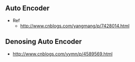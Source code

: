 ## Auto Encoder
+ Ref
	+ http://www.cnblogs.com/yangmang/p/7428014.html

## Denosing Auto Encoder
+ http://www.cnblogs.com/yymn/p/4589569.html